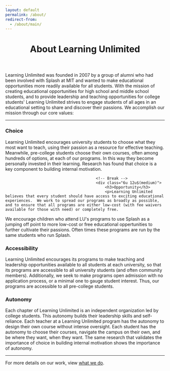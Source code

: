 ```yaml
---
layout: default
permalink: /about/
redirect-from:
  - /about/main/
---
```


<header class="main">
										<h1>About Learning Unlimited</h1>
									</header>

Learning Unlimited was founded in 2007 by a group of alumni who had been involved with Splash at MIT and wanted to make educational opportunities more readily available for all students. With the mission of creating educational opportunities for high school and middle school students, and to provide leadership and teaching opportunities for college students' Learning Unlimited strives to engage students of all ages in an educational setting to share and discover their passions. We accomplish our mission through our core values:

<hr class="major" />


<div class="row">
											<div class="6u 12u$(small)">
												<h3>Choice</h3>
												<p>
Learning Unlimited encourages university students to choose what they most want to teach, using their passion as a resource for effective teaching.  Meanwhile, pre-college students choose their own courses, often among hundreds of options, at each of our programs.  In this way they become personally invested in their learning.  Research has found that choice is a key component to building internal motivation.
</p>
											</div>
											
											<!-- Break -->
											<div class="6u 12u$(medium)">
												<h3>Opportunity</h3>
												<p>Learning Unlimited believes that every student should have access to exciting educational experiences.  We work to spread our programs as broadly as possible, and to ensure that all programs are either low-cost (with fee waivers available for those with need) or completely free.

We encourage children who attend LU's programs to use Splash as a jumping off point to more low-cost or free educational oppertunities to further cultivate their passions. Often times these programs are run by the same students who run Splash.</p>
											</div>
											<div class="6u 12u$(medium)">
												<h3>Accessibility</h3>
												<p>Learning Unlimited encourages its programs to make teaching and leadership opportunities available to all students at each university, so that its programs are accessible to all university students (and often community members).  Additionally, we seek to make programs open admission with no application process, or a minimal one to gauge student interest.  Thus, our programs are accessible to all pre-college students.</p>
											</div>
											<div class="6u$ 12u$(medium)">
												<h3>Autonomy</h3>
												<p>Each chapter of Learning Unlimited is an independent organization led by college students.  This autonomy builds their leadership skills and self-reliance.  Each teacher at a Learning Unlimited program has the autonomy to design their own course without intense oversight.  Each student has the autonomy to choose their courses, navigate the campus on their own, and be where they want, when they want.  The same research that validates the importance of choice in building internal motivation shows the importance of autonomy.
</p>
											</div>
										</div>

<hr class="major" />


For more details on our work, view [what we do](/about/what-we-do).
